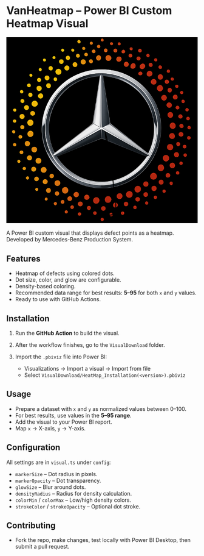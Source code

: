 # VanHeatmap – Power BI Custom Heatmap Visual

![VanHeatmap Logo](vanHeatmap/assets/icon2.png)

A Power BI custom visual that displays defect points as a heatmap.
Developed by Mercedes-Benz Production System.

## Features

* Heatmap of defects using colored dots.
* Dot size, color, and glow are configurable.
* Density-based coloring.
* Recommended data range for best results: **5–95** for both `x` and `y` values.
* Ready to use with GitHub Actions.

## Installation

1. Run the **GitHub Action** to build the visual.
2. After the workflow finishes, go to the `VisualDownload` folder.
3. Import the `.pbiviz` file into Power BI:

   * Visualizations → Import a visual → Import from file
   * Select `VisualDownload/HeatMap_Installation(<version>).pbiviz`

## Usage

* Prepare a dataset with `x` and `y` as normalized values between 0–100.
* For best results, use values in the **5–95 range**.
* Add the visual to your Power BI report.
* Map `x` → X-axis, `y` → Y-axis.

## Configuration

All settings are in `visual.ts` under `config`:

* `markerSize` – Dot radius in pixels.
* `markerOpacity` – Dot transparency.
* `glowSize` – Blur around dots.
* `densityRadius` – Radius for density calculation.
* `colorMin` / `colorMax` – Low/high density colors.
* `strokeColor` / `strokeOpacity` – Optional dot stroke.

## Contributing

* Fork the repo, make changes, test locally with Power BI Desktop, then submit a pull request.
